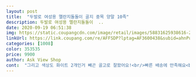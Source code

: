 ```yaml
---
layout: post 
title:  "두발로 여성용 멜란지돌돌이 골지 중목 양말 10족" 
description: 두발로 여성용 멜란지돌돌이  ..
date: 2020-09-19 06:51:38 
img: https://static.coupangcdn.com/image/retail/images/58831625938616-2d3ac629-0c32-40d9-a862-4dc9e4f2ac76.jpg 
linkUrl: https://link.coupang.com/re/AFFSDP?lptag=AF3600438&subid=ahnPublicAsk&pageKey=1218499124&itemId=2208740803&vendorItemId=70206556718&traceid=V0-113-7a1ed06df15adab9 
categories: [1008] 
color: 353535 
price: 9900 
author: Ask View Shop 
cont:  "그리고 색상도 화이트 2개인거 빼곤 골고로 잘왔어요!<br/>빠른 배송에 만족해요<br/>산후조리할때 발목이 안조이는 양말이 필요할꺼 같아서 주문했어요.<br/> 색상도 중복되지 않게 왔고 무엇보다도 산후조리용으로만 쓰는게 아니라 패션용으로도 신기 좋을거 같네요.<br/> 발목도 안좋이고 좋아요.<br/><br/>색상도 예쁘고 잘 산것 같아서 만족해요<br/>생각했던것보다 소재도 좋고 쫀쫀해요!<br/>인터넷 찾아보니 돌돌 돌아가는 양말을 신으면 좀 낫다고해서 열심히 찾아보다가 구매했어요<br/>임신후기인데다가 곧 출산예정이다보니 발목 조이는 양말은 신기가 힘들더라구요.<br/>.<br/><br/>잘 사용할게요!<br/>조리원에서 사용하려고 구매했어요!<br/>" 
---
```

